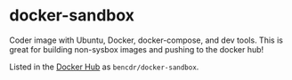 # docker-sandbox
Coder image with Ubuntu, Docker, docker-compose, and dev tools. This is great for building non-sysbox images and pushing to the docker hub!

Listed in the [Docker Hub](https://hub.docker.com/r/bencdr/docker-sandboxhttps://hub.docker.com/r/bencdr/docker-sandbox) as `bencdr/docker-sandbox`.

